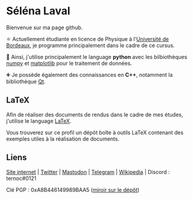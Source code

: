 # Séléna Laval

Bienvenue sur ma page github.

⚛️ Actuellement étudiante en licence de Physique à l'[Université de Bordeaux](https://physique.u-bordeaux.fr), je programme principalement dans le cadre de ce cursus.

🐍 Ainsi, j'utilise principalement le language **python** avec les bilbiothèques [numpy](https://numpy.org) et [matplotlib](https://matplotlib.org/) pour le traitement de données.

➕ Je possède également des connaissances en **C++**, notamment la bibliothèque [Qt](https://qt.io).

## LaTeX

Afin de réaliser des documents de rendus dans le cadre de mes études, j'utilise le language [LaTeX](https://www.latex-project.org/).

Vous trouverez sur ce profil un dépôt boîte à outils LaTeX contenant des exemples utiles à la réalisation de documents. 

## Liens

[Site internet](https://ternoc.com) | [Twitter](https://twitter.com/SelenaCCLaval) | [Mastodon](https://rivals.space/@selena) | [Telegram](https://t.me/ternoc) | [Wikipedia](https://fr.wikipedia.org/wiki/Utilisatrice:Ternoc) | Discord : ternoc#0121

Clé PGP : 0xA8B446149989BAA5 ([miroir sur le dépôt](https://raw.githubusercontent.com/Ternoc/Ternoc/main/0xA8B446149989BAA5-pub.asc))